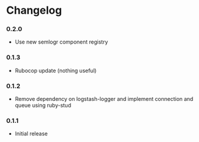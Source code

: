 # Changelog

### 0.2.0

- Use new semlogr component registry

### 0.1.3

- Rubocop update (nothing useful)

### 0.1.2

- Remove dependency on logstash-logger and implement connection and queue using ruby-stud

### 0.1.1

- Initial release
